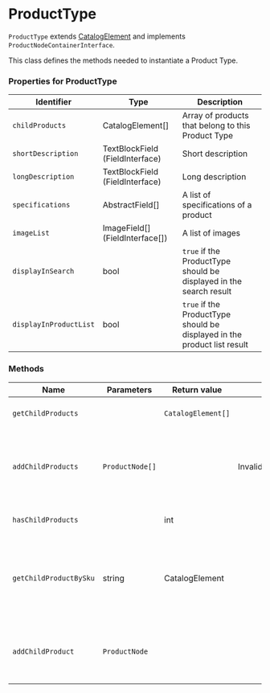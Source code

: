 # ProductType

`ProductType` extends [CatalogElement](product_category_catalogelement.md) and implements `ProductNodeContainerInterface`.

This class defines the methods needed to instantiate a Product Type.

### Properties for ProductType

|Identifier|Type|Description|
|--- |--- |--- |
|`childProducts`|CatalogElement[]|Array of products that belong to this Product Type|
|`shortDescription`|TextBlockField (FieldInterface)|Short description|
|`longDescription`|TextBlockField (FieldInterface)|Long description|
|`specifications`|AbstractField[]|A list of specifications of a product|
|`imageList`|ImageField[] (FieldInterface[])|A list of images|
|`displayInSearch`|bool|`true` if the ProductType should be displayed in the search result|
|`displayInProductList`|bool|`true` if the ProductType should be displayed in the product list result|

### Methods

|Name|Parameters|Return value|Throws|Description|
|--- |--- |--- |--- |--- |
|`getChildProducts`||`CatalogElement[]`||Returns all child products|
|`addChildProducts`|`ProductNode[]`||InvalidArgumentException|Adds the products passed as argument to the list of child products|
|`hasChildProducts`||int||Returns the number of children|
|`getChildProductBySku`|string|CatalogElement||Returns the child product that has the SKU passed as an argument|
|`addChildProduct`|`ProductNode`|||Add a single product to the list of child products|
